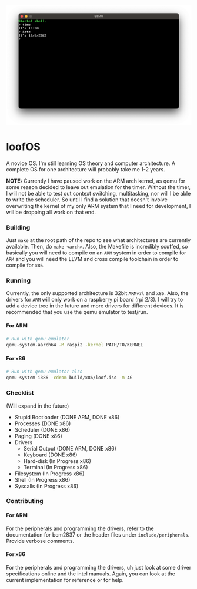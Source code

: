 ![loofOS early early v0.1 example](demonstration.png)
# loofOS
A novice OS. I'm still learning OS theory and computer architecture. A complete OS for one architecture will probably take me 1-2 years.

**NOTE:** Currently I have paused work on the ARM arch kernel, as qemu for some reason decided to leave out emulation for the timer. Without the timer, I will not be able to test out context switching, multitasking, nor will I be able to write the scheduler. So until I find a solution that doesn't involve overwriting the kernel of my only ARM system that I need for development, I will be dropping all work on that end.

### Building
Just `make` at the root path of the repo to see what architectures are currently available. Then, do `make <arch>`. Also, the Makefile is incredibly scuffed, so basically you will need to compile on an `ARM` system in order to compile for `ARM` and you will need the LLVM and cross compile toolchain in order to compile for `x86`.

### Running
Currently, the only supported architecture is 32bit `ARMv7l` and `x86`. Also, the drivers for `ARM` will only work on a raspberry pi board (rpi 2/3). I will try to add a device tree in the future and more drivers for different devices. It is recommended that you use the qemu emulator to test/run.
#### For ARM
```sh
# Run with qemu emulator
qemu-system-aarch64 -M raspi2 -kernel PATH/TO/KERNEL
```
#### For x86
```sh
# Run with qemu emulator also
qemu-system-i386 -cdrom build/x86/loof.iso -m 4G
```

### Checklist
(Will expand in the future)
- Stupid Bootloader (DONE ARM, DONE x86)
- Processes (DONE x86)
- Scheduler (DONE x86)
- Paging (DONE x86)
- Drivers
	- Serial Output (DONE ARM, DONE x86)
	- Keyboard (DONE x86)
	- Hard-disk (In Progress x86)
	- Terminal (In Progress x86)
- Filesystem (In Progress x86)
- Shell (In Progress x86)
- Syscalls (In Progress x86)

### Contributing
#### For ARM
For the peripherals and programming the drivers, refer to the documentation for bcm2837 or the header files under `include/peripherals`. Provide verbose comments.
#### For x86
For the peripherals and programming the drivers, uh just look at some driver specifications online and the intel manuals. Again, you can look at the current implementation for reference or for help.
